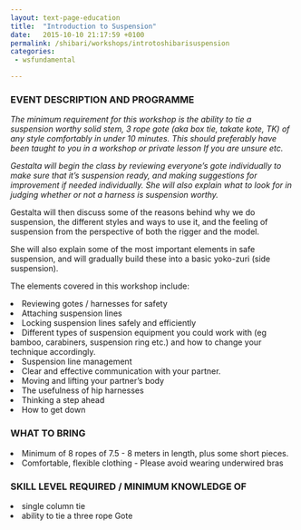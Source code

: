 ```yaml
---
layout: text-page-education
title:  "Introduction to Suspension"
date:   2015-10-10 21:17:59 +0100
permalink: /shibari/workshops/introtoshibarisuspension
categories:
 - wsfundamental

---
```

<h3 class="information-text-h3">EVENT DESCRIPTION AND PROGRAMME</h3>

*The minimum requirement for this workshop is the ability to tie a suspension worthy solid stem, 3 rope gote (aka box tie, takate kote, TK) of any style comfortably in under 10 minutes. This should preferably have been taught to you in a workshop or private lesson If you are unsure etc.*

*Gestalta will begin the class by reviewing everyone’s gote individually to make sure that it’s suspension ready, and making suggestions for improvement if needed individually. She will also explain what to look for in judging whether or not a harness is suspension worthy.*

Gestalta will then discuss some of the reasons behind why we do suspension, the different styles and ways to use it, and the feeling of suspension from the perspective of both the rigger and the model.

She will also explain some of the most important elements in safe suspension, and will gradually build these into a basic yoko-zuri (side suspension).

The elements covered in this workshop include:

<li>Reviewing gotes / harnesses for safety</li>
<li>Attaching suspension lines</li>
<li>Locking suspension lines safely and efficiently</li>
<li>Different types of suspension equipment you could work with (eg bamboo, carabiners, suspension ring etc.) and how to change your technique accordingly.</li>
<li>Suspension line management</li>
<li>Clear and effective communication with your partner.</li>
<li>Moving and lifting your partner’s body</li>
<li>The usefulness of hip harnesses</li>
<li>Thinking a step ahead</li>
<li>How to get down</li>

<h3 class="information-text-h3">WHAT TO BRING</h3>

<li>Minimum of 8 ropes of 7.5 - 8 meters in length, plus some short pieces.</li>
<li>Comfortable, flexible clothing - Please avoid wearing underwired bras</li>

<h3 class="information-text-h3">SKILL LEVEL REQUIRED / MINIMUM KNOWLEDGE OF</h3>

<li>single column tie</li>
<li>ability to tie a three rope Gote</li>
